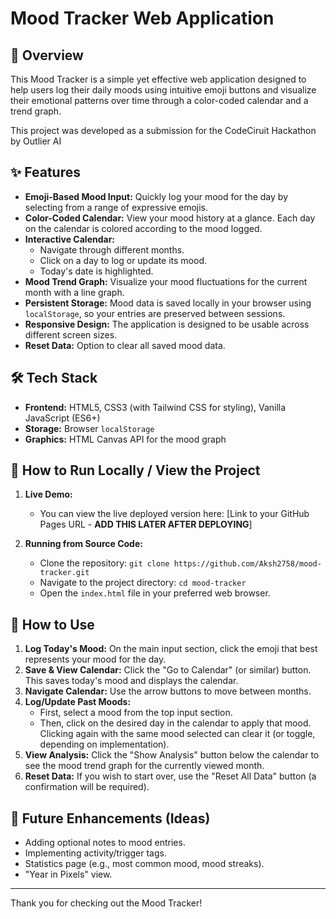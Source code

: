 # Mood Tracker Web Application

## 🌟 Overview

This Mood Tracker is a simple yet effective web application designed to help users log their daily moods using intuitive emoji buttons and visualize their emotional patterns over time through a color-coded calendar and a trend graph.

This project was developed as a submission for the CodeCiruit Hackathon by Outlier AI

## ✨ Features

*   **Emoji-Based Mood Input:** Quickly log your mood for the day by selecting from a range of expressive emojis.
*   **Color-Coded Calendar:** View your mood history at a glance. Each day on the calendar is colored according to the mood logged.
*   **Interactive Calendar:**
    *   Navigate through different months.
    *   Click on a day to log or update its mood.
    *   Today's date is highlighted.
*   **Mood Trend Graph:** Visualize your mood fluctuations for the current month with a line graph.
*   **Persistent Storage:** Mood data is saved locally in your browser using `localStorage`, so your entries are preserved between sessions.
*   **Responsive Design:** The application is designed to be usable across different screen sizes.
*   **Reset Data:** Option to clear all saved mood data.

## 🛠️ Tech Stack

*   **Frontend:** HTML5, CSS3 (with Tailwind CSS for styling), Vanilla JavaScript (ES6+)
*   **Storage:** Browser `localStorage`
*   **Graphics:** HTML Canvas API for the mood graph

## 🚀 How to Run Locally / View the Project

1.  **Live Demo:**
    *   You can view the live deployed version here: [Link to your GitHub Pages URL - **ADD THIS LATER AFTER DEPLOYING**]

2.  **Running from Source Code:**
    *   Clone the repository: `git clone https://github.com/Aksh2758/mood-tracker.git`
    *   Navigate to the project directory: `cd mood-tracker`
    *   Open the `index.html` file in your preferred web browser.

## 📝 How to Use

1.  **Log Today's Mood:** On the main input section, click the emoji that best represents your mood for the day.
2.  **Save & View Calendar:** Click the "Go to Calendar" (or similar) button. This saves today's mood and displays the calendar.
3.  **Navigate Calendar:** Use the arrow buttons to move between months.
4.  **Log/Update Past Moods:**
    *   First, select a mood from the top input section.
    *   Then, click on the desired day in the calendar to apply that mood. Clicking again with the same mood selected can clear it (or toggle, depending on implementation).
5.  **View Analysis:** Click the "Show Analysis" button below the calendar to see the mood trend graph for the currently viewed month.
6.  **Reset Data:** If you wish to start over, use the "Reset All Data" button (a confirmation will be required).

## 🔮 Future Enhancements (Ideas)

*   Adding optional notes to mood entries.
*   Implementing activity/trigger tags.
*   Statistics page (e.g., most common mood, mood streaks).
*   "Year in Pixels" view.

---

Thank you for checking out the Mood Tracker!
